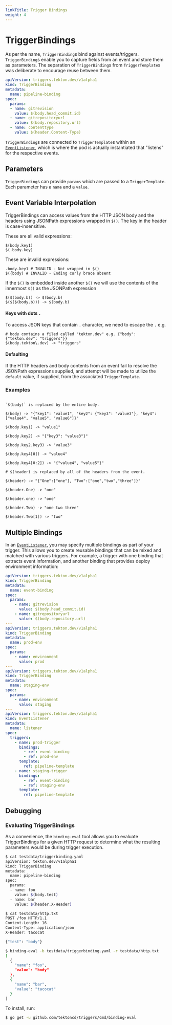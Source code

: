 ```yaml
---
linkTitle: Trigger Bindings
weight: 4
---
```

# TriggerBindings

As per the name, `TriggerBinding`s bind against events/triggers.
`TriggerBinding`s enable you to capture fields from an event and store them as
parameters. The separation of `TriggerBinding`s from `TriggerTemplate`s was
deliberate to encourage reuse between them.

<!-- FILE: examples/triggerbindings/triggerbinding.yaml -->
```YAML
apiVersion: triggers.tekton.dev/v1alpha1
kind: TriggerBinding
metadata:
  name: pipeline-binding
spec:
  params:
  - name: gitrevision
    value: $(body.head_commit.id)
  - name: gitrepositoryurl
    value: $(body.repository.url)
  - name: contenttype
    value: $(header.Content-Type)
```


`TriggerBinding`s are connected to `TriggerTemplate`s within an
[`EventListener`](/vault/Triggers-v0.11.2/eventlisteners/), which is where the pod is actually
instantiated that "listens" for the respective events.

## Parameters

`TriggerBinding`s can provide `params` which are passed to a `TriggerTemplate`.
Each parameter has a `name` and a `value`.

## Event Variable Interpolation

TriggerBindings can access values from the HTTP JSON body and the headers using
JSONPath expressions wrapped in `$()`. The key in the header is
case-insensitive.

These are all valid expressions:

```shell
$(body.key1)
$(.body.key)
```

These are invalid expressions:

```shell
.body.key1 # INVALID - Not wrapped in $()
$({body) # INVALID - Ending curly brace absent
```

If the `$()` is embedded inside another `$()` we will use the contents of the
innermost `$()` as the JSONPath expression

```shell script
$($(body.b)) -> $(body.b)
$($($(body.b))) -> $(body.b)
```

#### Keys with dots `.`

To access JSON keys that contain `.` character, we need to escape the `.` e.g.

```shell script
# body contains a filed called "tekton.dev" e.g. {"body": {"tekton.dev": "triggers"}}
$(body.tekton\.dev) -> "triggers"
```

#### Defaulting

If the HTTP headers and body contents from an event fail to resolve the JSONPath expressions supplied, 
and attempt will be made to utilize the `default` value, if supplied, from the associated `TriggerTemplate`. 

### Examples

```shell

`$(body)` is replaced by the entire body.

$(body) -> "{"key1": "value1", "key2": {"key3": "value3"}, "key4": ["value4", "value5", "value6"]}"

$(body.key1) -> "value1"

$(body.key2) -> "{"key3": "value3"}"

$(body.key2.key3) -> "value3"

$(body.key4[0]) -> "value4"

$(body.key4[0:2]) -> "{"value4", "value5"}"

# $(header) is replaced by all of the headers from the event.

$(header) -> "{"One":["one"], "Two":["one","two","three"]}"

$(header.One) -> "one"

$(header.one) -> "one"

$(header.Two) -> "one two three"

$(header.Two[1]) -> "two"
```

## Multiple Bindings

In an [`EventListener`](/vault/Triggers-v0.11.2/eventlisteners/), you may specify multiple bindings as
part of your trigger. This allows you to create reusable bindings that can be
mixed and matched with various triggers. For example, a trigger with one binding
that extracts event information, and another binding that provides deploy
environment information:

```yaml
apiVersion: triggers.tekton.dev/v1alpha1
kind: TriggerBinding
metadata:
  name: event-binding
spec:
  params:
    - name: gitrevision
      value: $(body.head_commit.id)
    - name: gitrepositoryurl
      value: $(body.repository.url)
---
apiVersion: triggers.tekton.dev/v1alpha1
kind: TriggerBinding
metadata:
  name: prod-env
spec:
  params:
    - name: environment
      value: prod
---
apiVersion: triggers.tekton.dev/v1alpha1
kind: TriggerBinding
metadata:
  name: staging-env
spec:
  params:
    - name: environment
      value: staging
---
apiVersion: triggers.tekton.dev/v1alpha1
kind: EventListener
metadata:
  name: listener
spec:
  triggers:
    - name: prod-trigger
      bindings:
        - ref: event-binding
        - ref: prod-env
      template:
        ref: pipeline-template
    - name: staging-trigger
      bindings:
        - ref: event-binding
        - ref: staging-env
      template:
        ref: pipeline-template
```

## Debugging

### Evaluating TriggerBindings

As a convenience, the `binding-eval` tool allows you to evaluate TriggerBindings
for a given HTTP request to determine what the resulting parameters would be
during trigger execution.

```sh
$ cat testdata/triggerbinding.yaml
apiVersion: tekton.dev/v1alpha1
kind: TriggerBinding
metadata:
  name: pipeline-binding
spec:
  params:
  - name: foo
    value: $(body.test)
  - name: bar
    value: $(header.X-Header)

$ cat testdata/http.txt
POST /foo HTTP/1.1
Content-Length: 16
Content-Type: application/json
X-Header: tacocat

{"test": "body"}

$ binding-eval -b testdata/triggerbinding.yaml -r testdata/http.txt
[
  {
    "name": "foo",
    "value": "body"
  },
  {
    "name": "bar",
    "value": "tacocat"
  }
]
```

To install, run:

```sh
$ go get -u github.com/tektoncd/triggers/cmd/binding-eval
```
